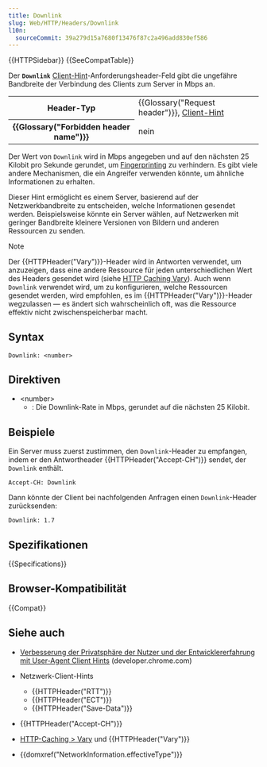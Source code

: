 ```yaml
---
title: Downlink
slug: Web/HTTP/Headers/Downlink
l10n:
  sourceCommit: 39a279d15a7680f13476f87c2a496add830ef586
---
```


{{HTTPSidebar}} {{SeeCompatTable}}

Der **`Downlink`** [Client-Hint](/de/docs/Web/HTTP/Client_hints)-Anforderungsheader-Feld gibt die ungefähre Bandbreite der Verbindung des Clients zum Server in Mbps an.

<table class="properties">
  <tbody>
    <tr>
      <th scope="row">Header-Typ</th>
      <td>
        {{Glossary("Request header")}},
        <a href="/de/docs/Web/HTTP/Client_hints">Client-Hint</a>
      </td>
    </tr>
    <tr>
      <th scope="row">{{Glossary("Forbidden header name")}}</th>
      <td>nein</td>
    </tr>
  </tbody>
</table>

Der Wert von `Downlink` wird in Mbps angegeben und auf den nächsten 25 Kilobit pro Sekunde gerundet, um [Fingerprinting](/de/docs/Glossary/Fingerprinting) zu verhindern. Es gibt viele andere Mechanismen, die ein Angreifer verwenden könnte, um ähnliche Informationen zu erhalten.

Dieser Hint ermöglicht es einem Server, basierend auf der Netzwerkbandbreite zu entscheiden, welche Informationen gesendet werden. Beispielsweise könnte ein Server wählen, auf Netzwerken mit geringer Bandbreite kleinere Versionen von Bildern und anderen Ressourcen zu senden.

> [!NOTE]
> Der {{HTTPHeader("Vary")}}-Header wird in Antworten verwendet, um anzuzeigen, dass eine andere Ressource für jeden unterschiedlichen Wert des Headers gesendet wird (siehe [HTTP Caching Vary](/de/docs/Web/HTTP/Caching#vary)). Auch wenn `Downlink` verwendet wird, um zu konfigurieren, welche Ressourcen gesendet werden, wird empfohlen, es im {{HTTPHeader("Vary")}}-Header wegzulassen — es ändert sich wahrscheinlich oft, was die Ressource effektiv nicht zwischenspeicherbar macht.

## Syntax

```http
Downlink: <number>
```

## Direktiven

- \<number>
  - : Die Downlink-Rate in Mbps, gerundet auf die nächsten 25 Kilobit.

## Beispiele

Ein Server muss zuerst zustimmen, den `Downlink`-Header zu empfangen, indem er den Antwortheader {{HTTPHeader("Accept-CH")}} sendet, der `Downlink` enthält.

```http
Accept-CH: Downlink
```

Dann könnte der Client bei nachfolgenden Anfragen einen `Downlink`-Header zurücksenden:

```http
Downlink: 1.7
```

## Spezifikationen

{{Specifications}}

## Browser-Kompatibilität

{{Compat}}

## Siehe auch

- [Verbesserung der Privatsphäre der Nutzer und der Entwicklererfahrung mit User-Agent Client Hints](https://developer.chrome.com/docs/privacy-security/user-agent-client-hints) (developer.chrome.com)
- Netzwerk-Client-Hints

  - {{HTTPHeader("RTT")}}
  - {{HTTPHeader("ECT")}}
  - {{HTTPHeader("Save-Data")}}

- {{HTTPHeader("Accept-CH")}}
- [HTTP-Caching > Vary](/de/docs/Web/HTTP/Caching#vary) und {{HTTPHeader("Vary")}}
- {{domxref("NetworkInformation.effectiveType")}}
